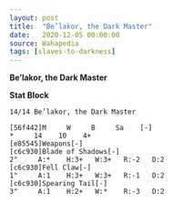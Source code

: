 ```yaml
---
layout: post
title:  "Be’lakor, the Dark Master"
date:   2020-12-05 00:00:00
source: Wahapedia
tags: [slaves-to-darkness]
---
```


**Be’lakor, the Dark Master**

**Stat Block**
```
14/14 Be’lakor, the Dark Master
```

```
[56f442]M     W     B     Sa    [-]
*     14    10    4+    
[e85545]Weapons[-]
[c6c930]Blade of Shadows[-]
2"     A:*    H:3+   W:3+   R:-2   D:2   
[c6c930]Fell Claw[-]
1"     A:1    H:3+   W:3+   R:-1   D:2   
[c6c930]Spearing Tail[-]
3"     A:1    H:2+   W:*    R:-3   D:2   
```
    